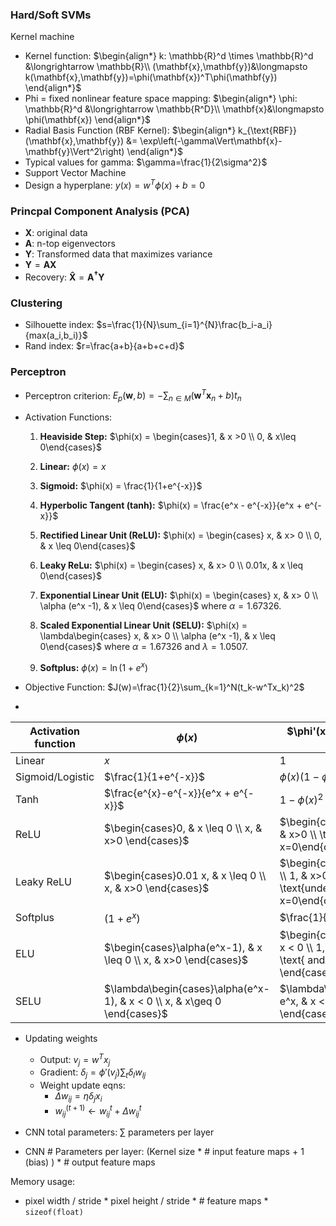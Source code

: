 ### Hard/Soft SVMs 
Kernel machine
- Kernel function: $\begin{align*} k: \mathbb{R}^d \times \mathbb{R}^d &\longrightarrow \mathbb{R}\\ (\mathbf{x},\mathbf{y})&\longmapsto k(\mathbf{x},\mathbf{y})=\phi(\mathbf{x})^T\phi(\mathbf{y}) \end{align*}$
- Phi = fixed nonlinear feature space mapping: $\begin{align*} \phi: \mathbb{R}^d &\longrightarrow \mathbb{R^D}\\ \mathbf{x}&\longmapsto \phi(\mathbf{x}) \end{align*}$
- Radial Basis Function (RBF Kernel): $\begin{align*} k_{\text{RBF}}(\mathbf{x},\mathbf{y}) &= \exp\left(-\gamma\Vert\mathbf{x}-\mathbf{y}\Vert^2\right) \end{align*}$
- Typical values for gamma: $\gamma=\frac{1}{2\sigma^2}$
- Support Vector Machine
- Design a hyperplane: $y(x) = w^T\phi(x) + b = 0$
### Princpal Component Analysis (PCA)
- $\mathbf{X}$: original data
- $\mathbf{A}$: n-top eigenvectors
- $\mathbf{Y}$: Transformed data that maximizes variance
- $\mathbf{Y}=\mathbf{A}\mathbf{X}$
- Recovery:  $\mathbf{\hat{X}}=\mathbf{A^\dagger}\mathbf{Y}$
### Clustering
- Silhouette index: $s=\frac{1}{N}\sum_{i=1}^{N}\frac{b_i-a_i}{max(a_i,b_i)}$
- Rand index: $r=\frac{a+b}{a+b+c+d}$
### Perceptron
- Perceptron criterion: $E_p(\mathbf{w},b)=-\sum_{n\in M}(\mathbf{w}^T\mathbf{x}_n+b)t_n$
- Activation Functions:
	1. **Heaviside Step:** $\phi(x) = \begin{cases}1, & x >0 \\ 0, & x\leq 0\end{cases}$
	2. **Linear:** $\phi(x) = x$
	
	3. **Sigmoid:** $\phi(x) = \frac{1}{1+e^{-x}}$
	
	4. **Hyperbolic Tangent (tanh):** $\phi(x) = \frac{e^x - e^{-x}}{e^x + e^{-x}}$
	
	5. **Rectified Linear Unit (ReLU):** $\phi(x) = \begin{cases} x, & x> 0 \\ 0, & x \leq 0\end{cases}$
	
	6. **Leaky ReLu:** $\phi(x) = \begin{cases} x, & x> 0 \\ 0.01x, & x \leq 0\end{cases}$
	
	7. **Exponential Linear Unit (ELU):** $\phi(x) = \begin{cases} x, & x> 0 \\ \alpha (e^x -1), & x \leq 0\end{cases}$
	where $\alpha=1.67326$.
	
	8. **Scaled Exponential Linear Unit (SELU):** $\phi(x) = \lambda\begin{cases} x, & x> 0 \\ \alpha (e^x -1), & x \leq 0\end{cases}$
	where $\alpha=1.67326$ and $\lambda=1.0507$.
	
	9. **Softplus:** $\phi(x) = \ln(1+e^x)$
	
- Objective Function: $J(w)=\frac{1}{2}\sum_{k=1}^N(t_k-w^Tx_k)^2$
- 
| Activation function | $\phi(x)$ | $\phi'(x) = \frac{d\phi(x)}{dx}$ |
| -- | -- | -- |
| Linear | $x$ | $1$ |
| Sigmoid/Logistic | $\frac{1}{1+e^{-x}}$ | $\phi(x)(1-\phi(x))$ |
| Tanh | $\frac{e^{x}-e^{-x}}{e^x + e^{-x}}$ | $1-\phi(x)^2$ |
| ReLU | $\begin{cases}0, & x \leq 0 \\ x, & x>0 \end{cases}$ | $\begin{cases}0, & x < 0 \\ 1, & x>0 \\ \text{undefined}, & x=0\end{cases}$ |
| Leaky ReLU | $\begin{cases}0.01 x, & x \leq 0 \\ x, & x>0 \end{cases}$ | $\begin{cases}0.01, & x < 0 \\ 1, & x>0 \\ \text{undefined}, & x=0\end{cases}$ |
| Softplus | $(1+e^x)$ | $\frac{1}{1+e^{-x}}$ |
| ELU | $\begin{cases}\alpha(e^x-1), & x \leq 0 \\ x, & x>0 \end{cases}$ |  $\begin{cases}\alpha e^x, & x < 0 \\ 1, & x>0 \\ 1, & x>0 \text{ and } \alpha=1  \end{cases}$ |
| SELU | $\lambda\begin{cases}\alpha(e^x-1), & x < 0 \\ x, & x\geq 0 \end{cases}$ | $\lambda\begin{cases}\alpha e^x, & x < 0 \\ 1, & x\geq 0 \end{cases}$ |

- Updating weights
	- Output: $v_j=w^Tx_j$
	- Gradient: $\delta_j=\phi'(v_j)\sum_t\delta_lw_{lj}$
	- Weight update eqns:
		- $\Delta w_{ij}=\eta\delta_jx_i$ 
		- $w_{ij}^{(t+1)}\leftarrow w_{ij}^t+\Delta w_{ij}^t$	


- CNN total parameters: $\sum$ parameters per layer
- CNN # Parameters per layer: (Kernel size * # input feature maps + 1 (bias) ) * # output feature maps

Memory usage:
- pixel width / stride * pixel height / stride * # feature maps * `sizeof(float)`
